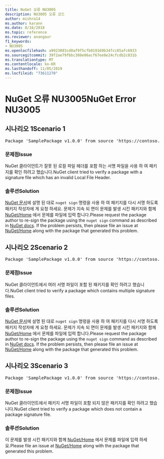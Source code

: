 ```yaml
---
title: NuGet 오류 NU3005
description: NU3005 오류 코드
author: mishra14
ms.author: karann
ms.date: 8/16/2018
ms.topic: reference
ms.reviewer: anangaur
f1_keywords:
- NU3005
ms.openlocfilehash: a9923083cd0af9f5cfb019169b34fcc85afc6933
ms.sourcegitcommit: 39f2ae79fbbc308e06acf67ee8e24cfcdb2c831b
ms.translationtype: MT
ms.contentlocale: ko-KR
ms.lasthandoff: 11/05/2019
ms.locfileid: "73611270"
---
```

# <a name="nuget-error-nu3005"></a><span data-ttu-id="20487-103">NuGet 오류 NU3005</span><span class="sxs-lookup"><span data-stu-id="20487-103">NuGet Error NU3005</span></span>

## <a name="scenario-1"></a><span data-ttu-id="20487-104">시나리오 1</span><span class="sxs-lookup"><span data-stu-id="20487-104">Scenario 1</span></span>

<pre>Package 'SamplePackage v1.0.0' from source 'https://contoso.com/index.json': The package contains an invalid package signature file.</pre>

### <a name="issue"></a><span data-ttu-id="20487-105">문제점</span><span class="sxs-lookup"><span data-stu-id="20487-105">Issue</span></span>

<span data-ttu-id="20487-106">NuGet 클라이언트가 잘못 된 로컬 파일 헤더를 포함 하는 서명 파일을 사용 하 여 패키지를 확인 하려고 했습니다.</span><span class="sxs-lookup"><span data-stu-id="20487-106">NuGet client tried to verify a package with a signature file which has an invalid Local File Header.</span></span>


### <a name="solution"></a><span data-ttu-id="20487-107">솔루션</span><span class="sxs-lookup"><span data-stu-id="20487-107">Solution</span></span>

<span data-ttu-id="20487-108">[NuGet 문서](https://docs.microsoft.com/nuget/create-packages/sign-a-package)에 설명 된 대로 `nuget sign` 명령을 사용 하 여 패키지를 다시 서명 하도록 패키지 작성자에 게 요청 하세요. 문제가 지속 되 면이 문제를 발생 시킨 패키지와 함께 [NuGet/Home](https://github.com/NuGet/Home/issues) 에서 문제를 파일에 입력 합니다.</span><span class="sxs-lookup"><span data-stu-id="20487-108">Please request the package author to re-sign the package using the `nuget sign` command as described in [NuGet docs](https://docs.microsoft.com/nuget/create-packages/sign-a-package). If the problem persists, then please file an issue at [NuGet/Home](https://github.com/NuGet/Home/issues) along with the package that generated this problem.</span></span>



## <a name="scenario-2"></a><span data-ttu-id="20487-109">시나리오 2</span><span class="sxs-lookup"><span data-stu-id="20487-109">Scenario 2</span></span>

<pre>Package 'SamplePackage v1.0.0' from source 'https://contoso.com/index.json': The package contains multiple package signature files.</pre>

### <a name="issue"></a><span data-ttu-id="20487-110">문제점</span><span class="sxs-lookup"><span data-stu-id="20487-110">Issue</span></span>

<span data-ttu-id="20487-111">NuGet 클라이언트에서 여러 서명 파일이 포함 된 패키지를 확인 하려고 했습니다.</span><span class="sxs-lookup"><span data-stu-id="20487-111">NuGet client tried to verify a package which contains multiple signature files.</span></span>


### <a name="solution"></a><span data-ttu-id="20487-112">솔루션</span><span class="sxs-lookup"><span data-stu-id="20487-112">Solution</span></span>

<span data-ttu-id="20487-113">[NuGet 문서](https://docs.microsoft.com/nuget/create-packages/sign-a-package)에 설명 된 대로 `nuget sign` 명령을 사용 하 여 패키지를 다시 서명 하도록 패키지 작성자에 게 요청 하세요. 문제가 지속 되 면이 문제를 발생 시킨 패키지와 함께 [NuGet/Home](https://github.com/NuGet/Home/issues) 에서 문제를 파일에 입력 합니다.</span><span class="sxs-lookup"><span data-stu-id="20487-113">Please request the package author to re-sign the package using the `nuget sign` command as described in [NuGet docs](https://docs.microsoft.com/nuget/create-packages/sign-a-package). If the problem persists, then please file an issue at [NuGet/Home](https://github.com/NuGet/Home/issues) along with the package that generated this problem.</span></span>



## <a name="scenario-3"></a><span data-ttu-id="20487-114">시나리오 3</span><span class="sxs-lookup"><span data-stu-id="20487-114">Scenario 3</span></span>

<pre>Package 'SamplePackage v1.0.0' from source 'https://contoso.com/index.json': The package does not contain a valid package signature file.</pre>

### <a name="issue"></a><span data-ttu-id="20487-115">문제점</span><span class="sxs-lookup"><span data-stu-id="20487-115">Issue</span></span>

<span data-ttu-id="20487-116">NuGet 클라이언트에서 패키지 서명 파일이 포함 되지 않은 패키지를 확인 하려고 했습니다.</span><span class="sxs-lookup"><span data-stu-id="20487-116">NuGet client tried to verify a package which does not contain a package signature file.</span></span>


### <a name="solution"></a><span data-ttu-id="20487-117">솔루션</span><span class="sxs-lookup"><span data-stu-id="20487-117">Solution</span></span>

<span data-ttu-id="20487-118">이 문제를 발생 시킨 패키지와 함께 [NuGet/Home](https://github.com/NuGet/Home/issues) 에서 문제를 파일에 입력 하세요.</span><span class="sxs-lookup"><span data-stu-id="20487-118">Please file an issue at [NuGet/Home](https://github.com/NuGet/Home/issues) along with the package that generated this problem.</span></span>


